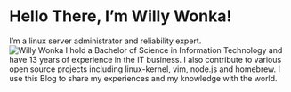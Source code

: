 <div class="container about">
  <h1>Hello There, I’m <span class="about-bold">Willy Wonka!</span></h1>
  <span class="about-large">I’m a <span class="about-italic">linux server administrator</span> and <span class="about-italic">reliability expert</span>. <br> <img src="img/about.png" alt="Willy Wonka" class="about-portrait img-responsive"></span>
  <span class="about-medium">I hold a Bachelor of Science in Information Technology and have 13 years of experience in the IT business.</span> <span class="about-small"> I also contribute to various open source projects including <span class="about-italic">linux-kernel</span>, <span class="about-italic">vim</span>, <span class="about-italic">node.js</span> and <span class="about-italic">homebrew</span>. I use this Blog to share my experiences and my knowledge with the world.</span>
</div>

